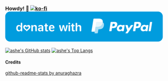 ### Howdy! :cowboy_hat_face: [![ko-fi](https://ko-fi.com/img/githubbutton_sm.svg)](https://ko-fi.com/G2G21QG14) [![Patreon](https://raw.githubusercontent.com/ashexs/ashexs/main/blue.svg)](https://www.patreon.com/ashexs)


[![ashe's GitHub stats](https://github-readme-stats-theta-six-84.vercel.app/api?username=ashexs&count_private=true&show_icons=true&title_color=30588C&text_color=A63F8A&icon_color=732959&border_color=401C33&bg_color=00010D)](https://github.com/ashexs/github-readme-stats)
[![ashe's Top Langs](https://github-readme-stats-theta-six-84.vercel.app/api/top-langs/?username=ashexs&layout=compact&title_color=30588C&text_color=A63F8A&icon_color=732959&border_color=401C33&bg_color=00010D)](https://github.com/ashexs/github-readme-stats)



#### Credits
[github-readme-stats by anuraghazra](https://github.com/ashexs/github-readme-stats)
